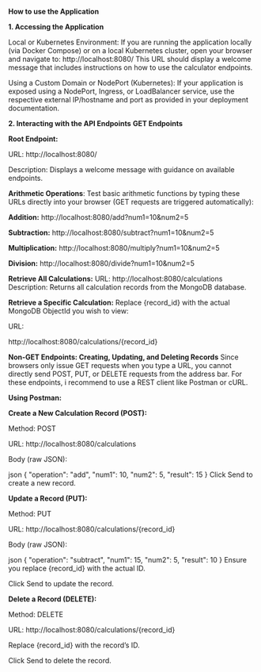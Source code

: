 **How to use the Application**

**1. Accessing the Application**

Local or Kubernetes Environment: If you are running the application locally (via Docker Compose) or on a local Kubernetes cluster, open your browser and navigate to:
http://localhost:8080/
This URL should display a welcome message that includes instructions on how to use the calculator endpoints.

Using a Custom Domain or NodePort (Kubernetes): If your application is exposed using a NodePort, Ingress, or LoadBalancer service, 
use the respective external IP/hostname and port as provided in your deployment documentation.

**2. Interacting with the API Endpoints**
**GET Endpoints**

**Root Endpoint:**

URL: http://localhost:8080/

Description: Displays a welcome message with guidance on available endpoints.

**Arithmetic Operations**: Test basic arithmetic functions by typing these URLs directly into your browser (GET requests are triggered automatically):

**Addition:**
http://localhost:8080/add?num1=10&num2=5

**Subtraction:**
http://localhost:8080/subtract?num1=10&num2=5

**Multiplication:**
http://localhost:8080/multiply?num1=10&num2=5

**Division:**
http://localhost:8080/divide?num1=10&num2=5

**Retrieve All Calculations:**
URL:
http://localhost:8080/calculations
Description: Returns all calculation records from the MongoDB database.

**Retrieve a Specific Calculation:** Replace {record_id} with the actual MongoDB ObjectId you wish to view:

URL:

http://localhost:8080/calculations/{record_id}

**Non-GET Endpoints: Creating, Updating, and Deleting Records**
Since browsers only issue GET requests when you type a URL, you cannot directly send POST, PUT, or DELETE requests from the address bar. 
For these endpoints, i recommend to use a REST client like Postman or cURL.

**Using Postman:**

**Create a New Calculation Record (POST):**

Method: POST

URL: http://localhost:8080/calculations

Body (raw JSON):

json
{
  "operation": "add",
  "num1": 10,
  "num2": 5,
  "result": 15
}
Click Send to create a new record.

**Update a Record (PUT):**

Method: PUT

URL: http://localhost:8080/calculations/{record_id}

Body (raw JSON):

json
{
  "operation": "subtract",
  "num1": 15,
  "num2": 5,
  "result": 10
}
Ensure you replace {record_id} with the actual ID.

Click Send to update the record.

**Delete a Record (DELETE):**

Method: DELETE

URL: http://localhost:8080/calculations/{record_id}

Replace {record_id} with the record’s ID.

Click Send to delete the record.
